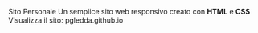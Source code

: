 Sito Personale
Un semplice sito web responsivo creato con **HTML** e **CSS**
Visualizza il sito: pgledda.github.io

